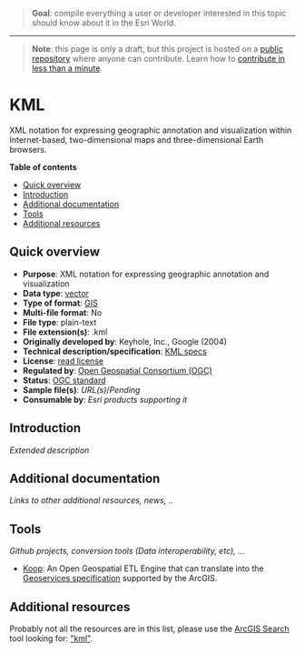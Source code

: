 > **Goal**: compile everything a user or developer interested in this topic should know about it in the Esri World.

---
> **Note**: this page is only a draft, but this project is hosted on a [public repository](https://github.com/hhkaos/awesome-arcgis) where anyone can contribute. Learn how to [contribute in less than a minute](https://github.com/hhkaos/awesome-arcgis/blob/master/CONTRIBUTING.md#contributions).

# KML

XML notation for expressing geographic annotation and visualization within Internet-based, two-dimensional maps and three-dimensional Earth browsers.

<!-- START doctoc generated TOC please keep comment here to allow auto update -->
<!-- DON'T EDIT THIS SECTION, INSTEAD RE-RUN doctoc TO UPDATE -->
**Table of contents**

- [Quick overview](#quick-overview)
- [Introduction](#introduction)
- [Additional documentation](#additional-documentation)
- [Tools](#tools)
- [Additional resources](#additional-resources)

<!-- END doctoc generated TOC please keep comment here to allow auto update -->

## Quick overview

* **Purpose**: XML notation for expressing geographic annotation and visualization
* **Data type**: [vector](../../../data-types/vector/README.md)
* **Type of format**: [GIS](../../../data-types/vector/gis/README.md)
* **Multi-file format**: No
* **File type**: plain-text
* **File extension(s)**: .kml
* **Originally developed by**: Keyhole, Inc., Google (2004)
* **Technical description/specification**: [KML specs](http://www.opengeospatial.org/standards/kml)
* **License**: [read license](http://docs.opengeospatial.org/is/12-007r2/12-007r2.html#license)
* **Regulated by**: [Open Geospatial Consortium (OGC)](http://www.opengeospatial.org/standards/kml)
* **Status**: [OGC standard](http://docs.opengeospatial.org/is/12-007r2/12-007r2.html)
* **Sample file(s)**: *URL(s)*/*Pending*
* **Consumable by**: *Esri products supporting it*

## Introduction

*Extended description*

## Additional documentation

*Links to other additional resources, news, ..*

## Tools

*Github projects, conversion tools (Data interoperability, etc), ...*

* [Koop](../../../../../arcgis/developers/profiles/devops/technologies/koop/README.md): An Open Geospatial ETL Engine that can translate into the [Geoservices specification](https://geoservices.github.io/) supported by the ArcGIS.

## Additional resources

Probably not all the resources are in this list, please use the [ArcGIS Search](https://esri-es.github.io/arcgis-search/) tool looking for: ["kml"](https://esri-es.github.io/arcgis-search/?search="kml"&utm_campaign=awesome-list&utm_source=awesome-list&utm_medium=page).
